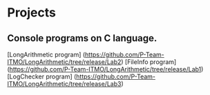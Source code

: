 # Projects

## Console programs on C language.

[LongArithmetic program] (https://github.com/P-Team-ITMO/LongArithmetic/tree/release/Lab2)
[FileInfo program] (https://github.com/P-Team-ITMO/LongArithmetic/tree/release/Lab1)
[LogChecker program] (https://github.com/P-Team-ITMO/LongArithmetic/tree/release/Lab3)
